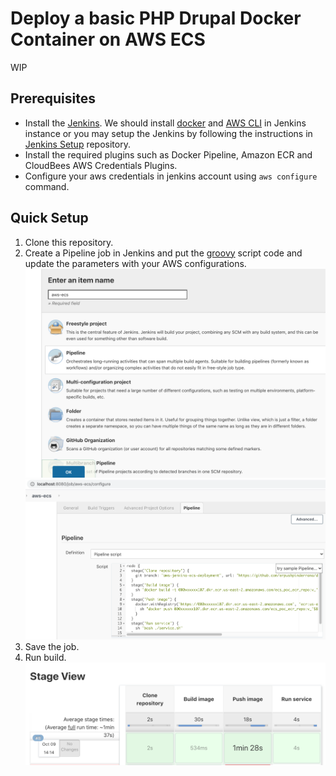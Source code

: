 # Deploy a basic PHP Drupal Docker Container on AWS ECS
WIP

## Prerequisites
* Install the [Jenkins](https://www.jenkins.io/download/). We should install [docker](https://docs.docker.com/get-docker/) and [AWS CLI](https://aws.amazon.com/) in Jenkins instance or you may setup the Jenkins by following the instructions in [Jenkins Setup](https://github.com/erpushpinderrana/jenkins-terraform-aws/tree/master/jenkins_scripts) repository.
* Install the required plugins such as Docker Pipeline, Amazon ECR and CloudBees AWS Credentials Plugins.
* Configure your aws credentials in jenkins account using `aws configure` command.

## Quick Setup
1. Clone this repository.
2. Create a Pipeline job in Jenkins and put the [groovy](https://github.com/erpushpinderrana/deploy-drupal-docker-aws-ecs/blob/aws-jenkins-ecs-deployment/jenkins_pipeline.groovy) script code and update the parameters with your AWS configurations.
![Jenkins Job](https://github.com/erpushpinderrana/files/blob/master/Jenkins_job.png)
![Jenkins Pipeline](https://github.com/erpushpinderrana/files/blob/master/Jenkins_pipeline_groovy.png)
3. Save the job.
4. Run build.
![Jenkins Build](https://github.com/erpushpinderrana/files/blob/master/Jenkins_build_aws.png)
